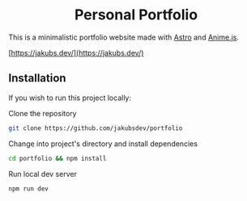 <center><h1>Personal Portfolio</h1></center>

This is a minimalistic portfolio website made with [Astro](https://astro.build/) and [Anime.js](https://animejs.com/).

[https://jakubs.dev/](https://jakubs.dev/)

## Installation

If you wish to run this project locally:

Clone the repository
```bash
git clone https://github.com/jakubsdev/portfolio
```

Change into project's directory and install dependencies
```bash
cd portfolio && npm install
```

Run local dev server
```bash
npm run dev
```
